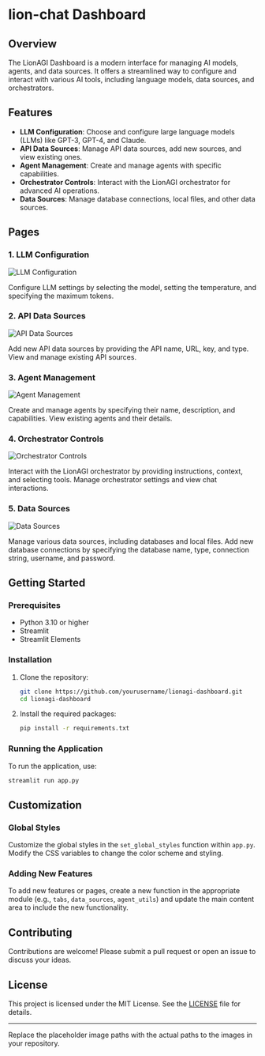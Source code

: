 # lion-chat Dashboard

## Overview

The LionAGI Dashboard is a modern interface for managing AI models, agents, and data sources. It offers a streamlined way to configure and interact with various AI tools, including language models, data sources, and orchestrators.

## Features

- **LLM Configuration**: Choose and configure large language models (LLMs) like GPT-3, GPT-4, and Claude.
- **API Data Sources**: Manage API data sources, add new sources, and view existing ones.
- **Agent Management**: Create and manage agents with specific capabilities.
- **Orchestrator Controls**: Interact with the LionAGI orchestrator for advanced AI operations.
- **Data Sources**: Manage database connections, local files, and other data sources.

## Pages

### 1. LLM Configuration

![LLM Configuration](path/to/image1.png)

Configure LLM settings by selecting the model, setting the temperature, and specifying the maximum tokens.

### 2. API Data Sources

![API Data Sources](path/to/image2.png)

Add new API data sources by providing the API name, URL, key, and type. View and manage existing API sources.

### 3. Agent Management

![Agent Management](path/to/image3.png)

Create and manage agents by specifying their name, description, and capabilities. View existing agents and their details.

### 4. Orchestrator Controls

![Orchestrator Controls](path/to/image4.png)

Interact with the LionAGI orchestrator by providing instructions, context, and selecting tools. Manage orchestrator settings and view chat interactions.

### 5. Data Sources

![Data Sources](path/to/image5.png)

Manage various data sources, including databases and local files. Add new database connections by specifying the database name, type, connection string, username, and password.

## Getting Started

### Prerequisites

- Python 3.10 or higher
- Streamlit
- Streamlit Elements

### Installation

1. Clone the repository:

   ```bash
   git clone https://github.com/yourusername/lionagi-dashboard.git
   cd lionagi-dashboard
   ```

2. Install the required packages:

   ```bash
   pip install -r requirements.txt
   ```

### Running the Application

To run the application, use:

```bash
streamlit run app.py
```

## Customization

### Global Styles

Customize the global styles in the `set_global_styles` function within `app.py`. Modify the CSS variables to change the color scheme and styling.

### Adding New Features

To add new features or pages, create a new function in the appropriate module (e.g., `tabs`, `data_sources`, `agent_utils`) and update the main content area to include the new functionality.

## Contributing

Contributions are welcome! Please submit a pull request or open an issue to discuss your ideas.

## License

This project is licensed under the MIT License. See the [LICENSE](LICENSE) file for details.

---

Replace the placeholder image paths with the actual paths to the images in your repository.